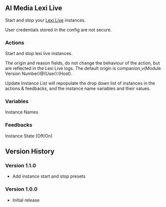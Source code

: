 ## AI Media Lexi Live

Start and stop your [Lexi Live](https://www.ai-media.tv/our-products/lexi-ai-powered-captioning-tool-kit/lexi-asr/) instances.

User credentials stored in the config are not secure.

### Actions

Start and stop lexi live instances.

The origin and reason fields, do not change the behaviour of the action, but are reflected in the Lexi Live logs. The default origin is companion_v(Module Version Number)@(User):(Host).

Update Instance List will repopulate the drop down list of instances in the actions & feedbacks, and the instance name variables and their values.

### Variables

Instance Names

### Feedbacks

Instance State (Off/On)

## Version History

### Version 1.1.0
- Add instance start and stop presets

### Version 1.0.0
- Initial release